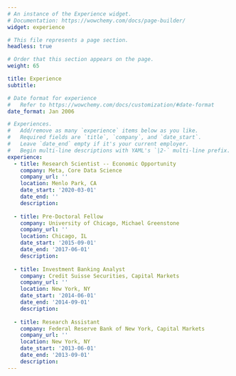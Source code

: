 ```yaml
---
# An instance of the Experience widget.
# Documentation: https://wowchemy.com/docs/page-builder/
widget: experience

# This file represents a page section.
headless: true

# Order that this section appears on the page.
weight: 65

title: Experience
subtitle:

# Date format for experience
#   Refer to https://wowchemy.com/docs/customization/#date-format
date_format: Jan 2006

# Experiences.
#   Add/remove as many `experience` items below as you like.
#   Required fields are `title`, `company`, and `date_start`.
#   Leave `date_end` empty if it's your current employer.
#   Begin multi-line descriptions with YAML's `|2-` multi-line prefix.
experience:
  - title: Research Scientist -- Economic Opportunity
    company: Meta, Core Data Science
    company_url: ''
    location: Menlo Park, CA
    date_start: '2020-03-01'
    date_end: ''
    description:
        
  - title: Pre-Doctoral Fellow
    company: University of Chicago, Michael Greenstone
    company_url: ''
    location: Chicago, IL
    date_start: '2015-09-01'
    date_end: '2017-06-01'
    description:
    
  - title: Investment Banking Analyst
    company: Credit Suisse Securities, Capital Markets
    company_url: ''
    location: New York, NY
    date_start: '2014-06-01'
    date_end: '2014-09-01'
    description:
    
  - title: Research Assistant
    company: Federal Reserve Bank of New York, Capital Markets
    company_url: ''
    location: New York, NY
    date_start: '2013-06-01'
    date_end: '2013-09-01'
    description:
---
```

